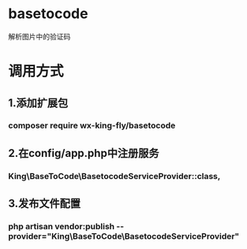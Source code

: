 # basetocode
解析图片中的验证码
# 调用方式
## 1.添加扩展包
### composer require wx-king-fly/basetocode
## 2.在config/app.php中注册服务
### King\BaseToCode\BasetocodeServiceProvider::class,
## 3.发布文件配置
### php artisan vendor:publish --provider="King\BaseToCode\BasetocodeServiceProvider"
